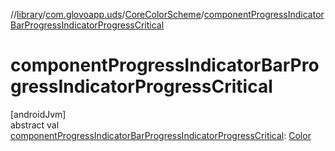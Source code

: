//[library](../../../index.md)/[com.glovoapp.uds](../index.md)/[CoreColorScheme](index.md)/[componentProgressIndicatorBarProgressIndicatorProgressCritical](component-progress-indicator-bar-progress-indicator-progress-critical.md)

# componentProgressIndicatorBarProgressIndicatorProgressCritical

[androidJvm]\
abstract val [componentProgressIndicatorBarProgressIndicatorProgressCritical](component-progress-indicator-bar-progress-indicator-progress-critical.md): [Color](https://developer.android.com/reference/kotlin/androidx/compose/ui/graphics/Color.html)
